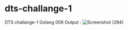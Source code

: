 # dts-challange-1
DTS challange-1 Golang 009
Output :
![Screenshot (284)](https://user-images.githubusercontent.com/53247359/224192240-ecd77873-08c6-4408-aa09-0663f1db8b3b.png)
